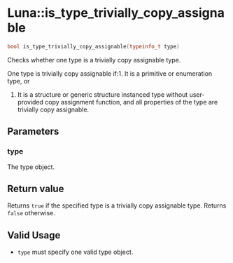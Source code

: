 # Luna::is_type_trivially_copy_assignable

```c++
bool is_type_trivially_copy_assignable(typeinfo_t type)
```

Checks whether one type is a trivially copy assignable type. 

One type is trivially copy assignable if:1. It is a primitive or enumeration type, or

1. It is a structure or generic structure instanced type without user-provided copy assignment function, and all properties of the type are trivially copy assignable. 

## Parameters
### type
The type object. 

## Return value
Returns `true` if the specified type is a trivially copy assignable type. Returns `false` otherwise. 

## Valid Usage


* `type` must specify one valid type object. 

